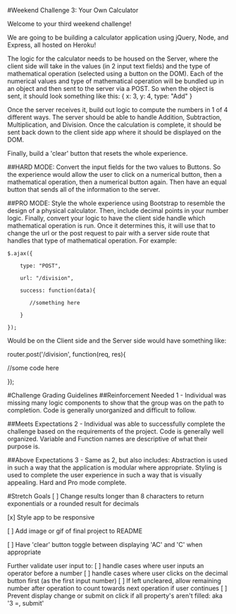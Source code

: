 #Weekend Challenge 3: Your Own Calculator

Welcome to your third weekend challenge!

We are going to be building a calculator application using jQuery, Node, and Express, all hosted on Heroku!

The logic for the calculator needs to be housed on the Server, where the client side will take in the values (in 2 input text fields) and the type of mathematical operation (selected using a button on the DOM). Each of the numerical values and type of mathematical operation will be bundled up in an object and then sent to the server via a POST. So when the object is sent, it should look something like this:
{
   x: 3,
   y: 4,
   type: "Add"
}

Once the server receives it, build out logic to compute the numbers in 1 of 4 different ways. The server should be able to handle Addition, Subtraction, Multiplication, and Division. Once the calculation is complete, it should be sent back down to the client side app where it should be displayed on the DOM.

Finally, build a 'clear' button that resets the whole experience.

##HARD MODE:
Convert the input fields for the two values to Buttons. So the experience would allow the user to click on a numerical button, then a mathematical operation, then a numerical button again. Then have an equal button that sends all of the information to the server.

##PRO MODE:
Style the whole experience using Bootstrap to resemble the design of a physical calculator. Then, include decimal points in your number logic. Finally, convert your logic to have the client side handle which mathematical operation is run. Once it determines this, it will use that to change the url or the post request to pair with a server side route that handles that type of mathematical operation. For example:

```
$.ajax({

    type: "POST",

    url: "/division",

    success: function(data){

       //something here

    }

});
```

Would be on the Client side and the Server side would have something like:

router.post('/division', function(req, res){

//some code here

});


#Challenge Grading Guidelines
##Reinforcement Needed
1 - Individual was missing many logic components to show that the group was on the path to completion. Code is generally unorganized and difficult to follow.

##Meets Expectations
2 - Individual was able to successfully complete the challenge based on the requirements of the project. Code is generally well organized. Variable and Function names are descriptive of what their purpose is.

##Above Expectations
3 - Same as 2, but also includes: Abstraction is used in such a way that the application is modular where appropriate. Styling is used to complete the user experience in such a way that is visually appealing. Hard and Pro mode complete.

#Stretch Goals
[ ] Change results longer than 8 characters to return exponentials or a rounded result for decimals

[x] Style app to be responsive

[ ] Add image or gif of final project to README

[ ] Have 'clear' button toggle between displaying 'AC' and 'C' when appropriate

Further validate user input to:
   [ ] handle cases where user inputs an operator before a number
   [ ] handle cases where user clicks on the decimal button first (as the first input number)
   [ ] If left uncleared, allow remaining number after operation to count towards next operation if user continues
   [ ] Prevent display change or submit on click if all property's aren't filled: aka '3 =, submit'
